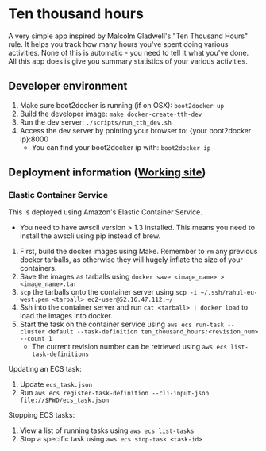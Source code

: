 Ten thousand hours
=================
A very simple app inspired by Malcolm Gladwell's "Ten Thousand Hours" rule. It
helps you track how many hours you've spent doing various activities. None of
this is automatic - you need to tell it what you've done. All this app does is
give you summary statistics of your various activities.


## Developer environment

1. Make sure boot2docker is running (if on OSX): `boot2docker up`
1. Build the developer image: `make docker-create-tth-dev`
1. Run the dev server: `./scripts/run_tth_dev.sh`
1. Access the dev server by pointing your browser to: {your boot2docker ip}:8000
   * You can find your boot2docker ip with: `boot2docker ip`


## Deployment information ([Working site](http://10k-hour-ebextension-d.elasticbeanstalk.com/))

### Elastic Container Service

This is deployed using Amazon's Elastic Container Service.
* You need to have awscli version > 1.3 installed. This means you need to
  install the awscli using pip instead of brew.

1. First, build the docker images using Make. Remember to `rm` any previous
   docker tarballs, as otherwise they will hugely inflate the size of your
   containers.
1. Save the images as tarballs using `docker save <image_name> >
   <image_name>.tar`
1. `scp` the tarballs onto the container server using `scp -i
   ~/.ssh/rahul-eu-west.pem <tarball> ec2-user@52.16.47.112:~/`
1. Ssh into the container server and run `cat <tarball> | docker load` to load
   the images into docker.
1. Start the task on the container service using `aws ecs run-task --cluster
   default --task-definition ten_thousand_hours:<revision_num> --count 1`
   * The current revision number can be retrieved using `aws ecs
     list-task-definitions`

Updating an ECS task:
1. Update `ecs_task.json`
1. Run `aws ecs register-task-definition --cli-input-json
   file://$PWD/ecs_task.json`

Stopping ECS tasks:
1. View a list of running tasks using `aws ecs list-tasks`
1. Stop a specific task using `aws ecs stop-task <task-id>`
